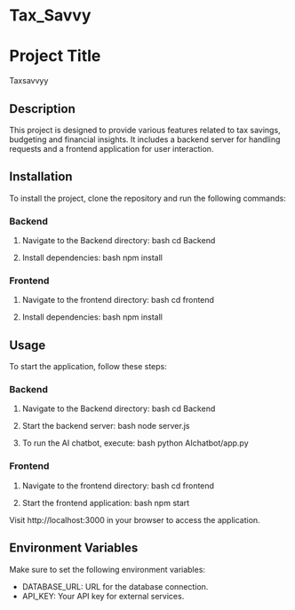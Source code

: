 # Tax_Savvy
# Project Title
Taxsavvyy

## Description
This project is designed to provide various features related to tax savings, budgeting and financial insights. It includes a backend server for handling requests and a frontend application for user interaction.

## Installation
To install the project, clone the repository and run the following commands:

### Backend
1. Navigate to the Backend directory:
   bash
   cd Backend
   
2. Install dependencies:
   bash
   npm install
   

### Frontend
1. Navigate to the frontend directory:
   bash
   cd frontend
   
2. Install dependencies:
   bash
   npm install
   

## Usage
To start the application, follow these steps:

### Backend
1. Navigate to the Backend directory:
   bash
   cd Backend
   
2. Start the backend server:
   bash
   node server.js
   
3. To run the AI chatbot, execute:
   bash
   python AIchatbot/app.py
   

### Frontend
1. Navigate to the frontend directory:
   bash
   cd frontend
   
2. Start the frontend application:
   bash
   npm start
   

Visit http://localhost:3000 in your browser to access the application.

## Environment Variables
Make sure to set the following environment variables:
- DATABASE_URL: URL for the database connection.
- API_KEY: Your API key for external services.
